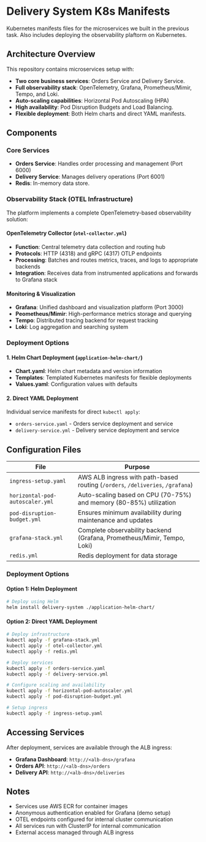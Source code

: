 # Delivery System K8s Manifests

Kubernetes manifests files for the microservices we built in the previous task. Also includes deploying the observability plaftorm on Kubernetes.

## Architecture Overview

This repository contains microservices setup with:
- **Two core business services**: Orders Service and Delivery Service.
- **Full observability stack**: OpenTelemetry, Grafana, Prometheus/Mimir, Tempo, and Loki.
- **Auto-scaling capabilities**: Horizontal Pod Autoscaling (HPA)
- **High availability**: Pod Disruption Budgets and Load Balancing.
- **Flexible deployment**: Both Helm charts and direct YAML manifests.

##  Components

### Core Services
- **Orders Service**: Handles order processing and management (Port 6000)
- **Delivery Service**: Manages delivery operations (Port 6001)
- **Redis**: In-memory data store.

### Observability Stack (OTEL Infrastructure)
The platform implements a complete OpenTelemetry-based observability solution:

#### OpenTelemetry Collector (`otel-collector.yml`)
- **Function**: Central telemetry data collection and routing hub
- **Protocols**: HTTP (4318) and gRPC (4317) OTLP endpoints
- **Processing**: Batches and routes metrics, traces, and logs to appropriate backends
- **Integration**: Receives data from instrumented applications and forwards to Grafana stack

#### Monitoring & Visualization
- **Grafana**: Unified dashboard and visualization platform (Port 3000)
- **Peometheus/Mimir**: High-performance metrics storage and querying
- **Tempo**: Distributed tracing backend for request tracking
- **Loki**: Log aggregation and searching system

### Deployment Options

#### 1. Helm Chart Deployment (`application-helm-chart/`)
- **Chart.yaml**: Helm chart metadata and version information
- **Templates**: Templated Kubernetes manifests for flexible deployments
- **Values.yaml**: Configuration values with  defaults

#### 2. Direct YAML Deployment
Individual service manifests for direct `kubectl apply`:
- `orders-service.yaml` - Orders service deployment and service
- `delivery-service.yml` - Delivery service deployment and service

##  Configuration Files

| File | Purpose |
|------|---------|
| `ingress-setup.yaml` | AWS ALB ingress with path-based routing (`/orders`, `/deliveries`, `/grafana`) |
| `horizontal-pod-autoscaler.yml` | Auto-scaling based on CPU (70-75%) and memory (80-85%) utilization |
| `pod-disruption-budget.yml` | Ensures minimum availability during maintenance and updates |
| `grafana-stack.yml` | Complete observability backend (Grafana, Prometheus/Mimir, Tempo, Loki) |
| `redis.yml` | Redis deployment for data storage |


### Deployment Options

#### Option 1: Helm Deployment
```bash
# Deploy using Helm
helm install delivery-system ./application-helm-chart/
```

#### Option 2: Direct YAML Deployment
```bash
# Deploy infrastructure
kubectl apply -f grafana-stack.yml
kubectl apply -f otel-collector.yml
kubectl apply -f redis.yml

# Deploy services
kubectl apply -f orders-service.yaml
kubectl apply -f delivery-service.yml

# Configure scaling and availability
kubectl apply -f horizontal-pod-autoscaler.yml
kubectl apply -f pod-disruption-budget.yml

# Setup ingress
kubectl apply -f ingress-setup.yaml
```

## Accessing Services

After deployment, services are available through the ALB ingress:
- **Grafana Dashboard**: `http://<alb-dns>/grafana`
- **Orders API**: `http://<alb-dns>/orders`
- **Delivery API**: `http://<alb-dns>/deliveries`

## Notes

- Services use AWS ECR for container images
- Anonymous authentication enabled for Grafana (demo setup)
- OTEL endpoints configured for internal cluster communication
- All services run with ClusterIP for internal communication
- External access managed through ALB ingress